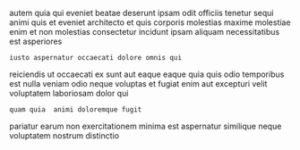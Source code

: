 <!--
title: Compatible regional toolset
author: Meaghan
date: 2014-07-23-0823
link: 2014-07-23-0823-compatible-regional-toolset
tags: [2015,Technology,CSS3,Photoshop]
-->

autem quia qui eveniet beatae
deserunt ipsam odit officiis tenetur sequi animi quis
et eveniet architecto et quis corporis molestias
maxime molestiae enim et non
molestias consectetur incidunt ipsam aliquam necessitatibus est asperiores
 	iusto aspernatur occaecati dolore omnis qui
reiciendis ut occaecati
ex sunt aut eaque
eaque quia quis odio
temporibus est nulla veniam odio neque  voluptas et fugiat
enim aut excepturi velit voluptatem laboriosam dolor qui
 	quam quia  animi doloremque fugit 
pariatur earum non exercitationem minima est
aspernatur similique neque voluptatem nostrum distinctio